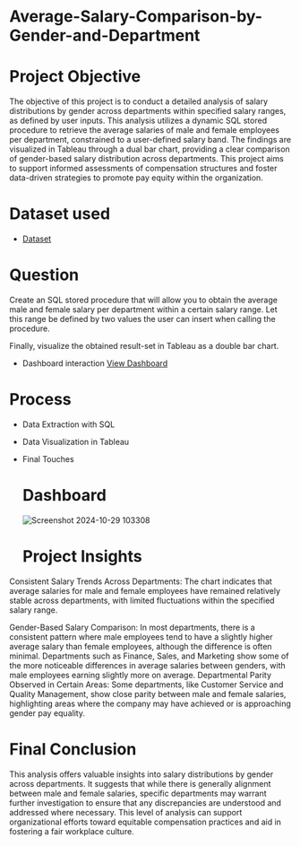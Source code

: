 # Average-Salary-Comparison-by-Gender-and-Department

# Project Objective
The objective of this project is to conduct a detailed analysis of salary distributions by gender across departments within specified salary ranges, as defined by user inputs. This analysis utilizes a dynamic SQL stored procedure to retrieve the average salaries of male and female employees per department, constrained to a user-defined salary band. The findings are visualized in Tableau through a dual bar chart, providing a clear comparison of gender-based salary distribution across departments. This project aims to support informed assessments of compensation structures and foster data-driven strategies to promote pay equity within the organization.
# Dataset used
- <a href='https://github.com/AbosedeFaith-DA/Average-Salary-Comparison-by-Gender-and-Department/blob/main/Task%204.csv'>Dataset</a>
# Question
Create an SQL stored procedure that will allow you to obtain the average male and female salary per department within a certain salary range. Let this range be defined by two values the user can insert when calling the procedure.

Finally, visualize the obtained result-set in Tableau as a double bar chart. 
- Dashboard interaction <a href="https://github.com/AbosedeFaith-DA/Average-Salary-Comparison-by-Gender-and-Department/blob/main/Screenshot%202024-10-29%20103308.png">View Dashboard</a>
# Process
- Data Extraction with SQL
- Data Visualization in Tableau
- Final Touches
  # Dashboard
  ![Screenshot 2024-10-29 103308](https://github.com/user-attachments/assets/552bef11-27ec-4c12-a432-42c928572505)


  # Project Insights
Consistent Salary Trends Across Departments:
The chart indicates that average salaries for male and female employees have remained relatively stable across departments, with limited fluctuations within the specified salary range.

Gender-Based Salary Comparison:
In most departments, there is a consistent pattern where male employees tend to have a slightly higher average salary than female employees, although the difference is often minimal.
Departments such as Finance, Sales, and Marketing show some of the more noticeable differences in average salaries between genders, with male employees earning slightly more on average.
Departmental Parity Observed in Certain Areas:
Some departments, like Customer Service and Quality Management, show close parity between male and female salaries, highlighting areas where the company may have achieved or is approaching gender pay equality.

# Final Conclusion
This analysis offers valuable insights into salary distributions by gender across departments. It suggests that while there is generally alignment between male and female salaries, specific departments may warrant further investigation to ensure that any discrepancies are understood and addressed where necessary. This level of analysis can support organizational efforts toward equitable compensation practices and aid in fostering a fair workplace culture.
